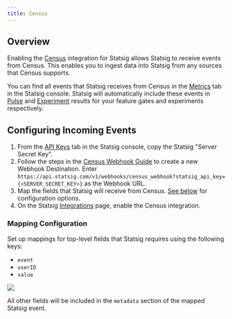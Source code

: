 ```yaml
---
title: Census
---
```


## Overview

Enabling the [Census](https://getcensus.com/) integration for Statsig allows Statsig to receive events from Census. This enables you to ingest data into Statsig from any sources that Census supports. 

You can find all events that Statsig receives from Census in the [Metrics](/metrics) tab in the Statsig console. Statsig will automatically include these events in  [Pulse](/pulse) and [Experiment](/experiments-plus/monitor) results for your feature gates and experiments respectively.

## Configuring Incoming Events

1. From the [API Keys](https://console.statsig.com/api_keys) tab in the Statsig console, copy the Statsig "Server Secret Key”.
2. Follow the steps in the [Census Webhook Guide](https://docs.getcensus.com/destinations/webhook) to create a new Webhook Destination. Enter `https://api.statsig.com/v1/webhooks/census_webhook?statsig_api_key={<SERVER_SECRET_KEY>}` as the Webhook URL.
3. Map the fields that Statsig will receive from Census. [See below](#mapping-configuration) for configuration options.
6. On the Statsig [Integrations](https://console.statsig.com/integrations) page, enable the Census integration.

### Mapping Configuration
Set up mappings for top-level fields that Statsig requires using the following keys:
- `event`
- `userID`
- `value`

![](https://user-images.githubusercontent.com/75151332/148701784-11dbe055-c8aa-42bc-b13f-f3e477217272.png)

All other fields will be included in the `metadata` section of the mapped Statsig event.
